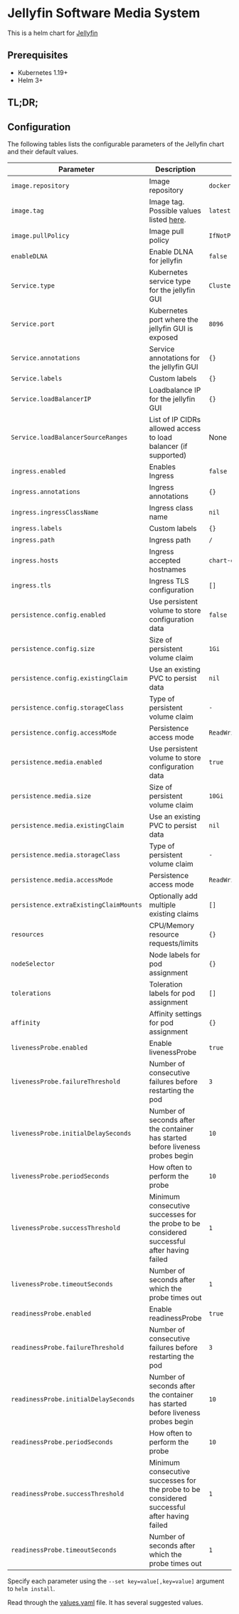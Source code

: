 # Jellyfin Software Media System

This is a helm chart for [Jellyfin](https://github.com/jellyfin/jellyfin/)

## Prerequisites

- Kubernetes 1.19+
- Helm 3+

## TL;DR;


## Configuration

The following tables lists the configurable parameters of the Jellyfin chart and their default values.

| Parameter                  | Description                         | Default                                                 |
|----------------------------|-------------------------------------|---------------------------------------------------------|
| `image.repository`         | Image repository | `docker.io/jellyfin/jellyfin` |
| `image.tag`                | Image tag. Possible values listed [here](https://hub.docker.com/r/jellyfin/jellyfin/tags/).| `latest`|
| `image.pullPolicy`         | Image pull policy | `IfNotPresent` |
| `enableDLNA`		  | Enable DLNA for jellyfin | `false` |
| `Service.type`          | Kubernetes service type for the jellyfin GUI | `ClusterIP` |
| `Service.port`          | Kubernetes port where the jellyfin GUI is exposed| `8096` |
| `Service.annotations`   | Service annotations for the jellyfin GUI | `{}` |
| `Service.labels`        | Custom labels | `{}` |
| `Service.loadBalancerIP` | Loadbalance IP for the jellyfin GUI | `{}` |
| `Service.loadBalancerSourceRanges` | List of IP CIDRs allowed access to load balancer (if supported)      | None
| `ingress.enabled`              | Enables Ingress | `false` |
| `ingress.annotations`          | Ingress annotations | `{}` |
| `ingress.ingressClassName`          | Ingress class name | `nil` |
| `ingress.labels`               | Custom labels                       | `{}`
| `ingress.path`                 | Ingress path | `/` |
| `ingress.hosts`                | Ingress accepted hostnames | `chart-example.local` |
| `ingress.tls`                  | Ingress TLS configuration | `[]` |
| `persistence.config.enabled`      | Use persistent volume to store configuration data | `false` |
| `persistence.config.size`         | Size of persistent volume claim | `1Gi` |
| `persistence.config.existingClaim`| Use an existing PVC to persist data | `nil` |
| `persistence.config.storageClass` | Type of persistent volume claim | `-` |
| `persistence.config.accessMode`  | Persistence access mode | `ReadWriteOnce` |
| `persistence.media.enabled`      | Use persistent volume to store configuration data | `true` |
| `persistence.media.size`         | Size of persistent volume claim | `10Gi` |
| `persistence.media.existingClaim`| Use an existing PVC to persist data | `nil` |
| `persistence.media.storageClass` | Type of persistent volume claim | `-` |
| `persistence.media.accessMode`  | Persistence access mode | `ReadWriteOnce` |
| `persistence.extraExistingClaimMounts`  | Optionally add multiple existing claims | `[]` |
| `resources`                | CPU/Memory resource requests/limits | `{}` |
| `nodeSelector`             | Node labels for pod assignment | `{}` |
| `tolerations`              | Toleration labels for pod assignment | `[]` |
| `affinity`                 | Affinity settings for pod assignment | `{}` |
| `livenessProbe.enabled`                | Enable livenessProbe | `true` |
| `livenessProbe.failureThreshold`       | Number of consecutive failures before restarting the pod | `3` |
| `livenessProbe.initialDelaySeconds`    | Number of seconds after the container has started before liveness probes begin | `10` |
| `livenessProbe.periodSeconds`          | How often to perform the probe | `10` |
| `livenessProbe.successThreshold`       | Minimum consecutive successes for the probe to be considered successful after having failed | `1` |
| `livenessProbe.timeoutSeconds`         | Number of seconds after which the probe times out | `1` |
| `readinessProbe.enabled`               | Enable readinessProbe | `true` |
| `readinessProbe.failureThreshold`      | Number of consecutive failures before restarting the pod | `3` |
| `readinessProbe.initialDelaySeconds`   | Number of seconds after the container has started before liveness probes begin | `10` |
| `readinessProbe.periodSeconds`         | How often to perform the probe | `10` |
| `readinessProbe.successThreshold`      | Minimum consecutive successes for the probe to be considered successful after having failed | `1` |
| `readinessProbe.timeoutSeconds`        | Number of seconds after which the probe times out | `1` |

Specify each parameter using the `--set key=value[,key=value]` argument to `helm install`.

Read through the [values.yaml](values.yaml) file. It has several suggested values.
